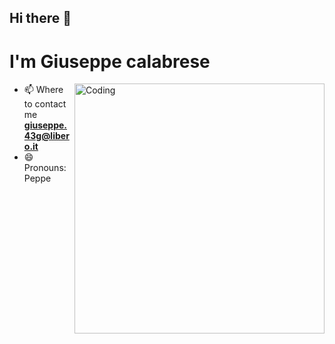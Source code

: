 ## Hi there 👋

<h1 style="text-aligne: center"> I'm Giuseppe calabrese </h1>

<img align="right" alt="Coding" width="400" src="https://c.tenor.com/nyIWjHeM-GAAAAAC/smadging-speech-bubble-speech-bubble.gif">

 - 📫 Where to contact me **giuseppe.43g@libero.it**
 - 😄 Pronouns: Peppe

